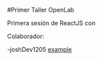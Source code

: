 #Primer Taller OpenLab

Primera sesión de ReactJS con 

Colaborador: 

-joshDev1205 [example](https://github.com/joshDev1205/ "Title")
